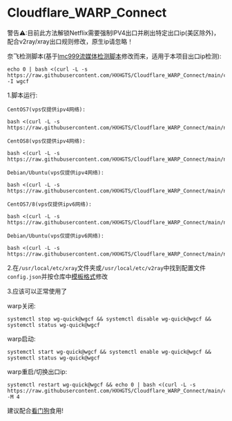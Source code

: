 # Cloudflare_WARP_Connect

警告⚠:目前此方法解锁Netflix需要强制IPV4出口并刷出特定出口ip(美区除外)，配合v2ray/xray出口规则修改，原生ip请忽略！

奈飞检测脚本(基于[lmc999流媒体检测脚本](https://github.com/lmc999/RegionRestrictionCheck)修改而来，适用于本项目出口ip检测):
```
echo 0 | bash <(curl -L -s https://raw.githubusercontent.com/HXHGTS/Cloudflare_WARP_Connect/main/check.sh) -I wgcf
```

1.脚本运行:

`CentOS7(vps仅提供ipv4网络):`
```
bash <(curl -L -s https://raw.githubusercontent.com/HXHGTS/Cloudflare_WARP_Connect/main/netflix_support.sh)
```

`CentOS8(vps仅提供ipv4网络):`
```
bash <(curl -L -s https://raw.githubusercontent.com/HXHGTS/Cloudflare_WARP_Connect/main/netflix_support_centos8.sh)
```

`Debian/Ubuntu(vps仅提供ipv4网络):`
```
bash <(curl -L -s https://raw.githubusercontent.com/HXHGTS/Cloudflare_WARP_Connect/main/netflix_support_debian.sh)
```

`CentOS7/8(vps仅提供ipv6网络):`
```
bash <(curl -L -s https://raw.githubusercontent.com/HXHGTS/Cloudflare_WARP_Connect/main/netflix_support_ipv6.sh)
```

`Debian/Ubuntu(vps仅提供ipv6网络):`
```
bash <(curl -L -s https://raw.githubusercontent.com/HXHGTS/Cloudflare_WARP_Connect/main/netflix_support_debian_ipv6.sh)
```

2.在`/usr/local/etc/xray`文件夹或`/usr/local/etc/v2ray`中找到配置文件`config.json`并按仓库中[模板格式](https://raw.githubusercontent.com/HXHGTS/Cloudflare_WARP_Connect/main/config.json)修改

3.应该可以正常使用了

warp关闭:
```
systemctl stop wg-quick@wgcf && systemctl disable wg-quick@wgcf && systemctl status wg-quick@wgcf
```

warp启动:
```
systemctl start wg-quick@wgcf && systemctl enable wg-quick@wgcf && systemctl status wg-quick@wgcf
```

warp重启/切换出口ip:
```
systemctl restart wg-quick@wgcf && echo 0 | bash <(curl -L -s https://raw.githubusercontent.com/HXHGTS/Cloudflare_WARP_Connect/main/check.sh) -M 4
```

建议配合[看门狗](https://github.com/HXHGTS/WARP-WatchDog)食用!


